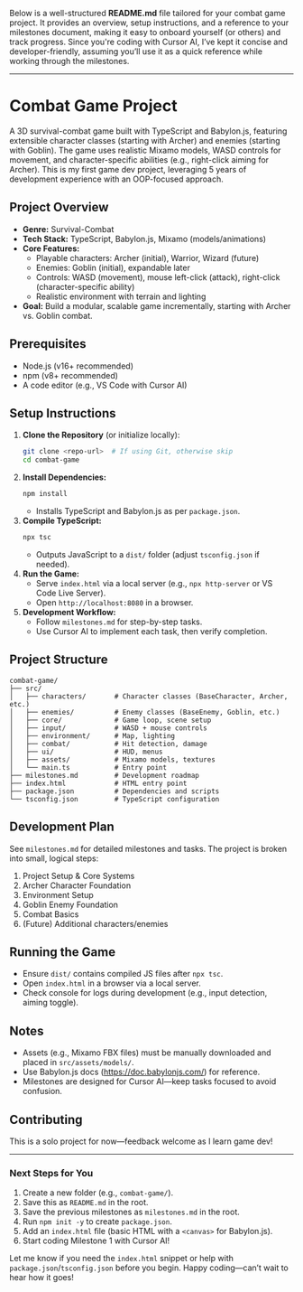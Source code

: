 Below is a well-structured **README.md** file tailored for your combat game project. It provides an overview, setup instructions, and a reference to your milestones document, making it easy to onboard yourself (or others) and track progress. Since you're coding with Cursor AI, I’ve kept it concise and developer-friendly, assuming you’ll use it as a quick reference while working through the milestones.

---

# Combat Game Project

A 3D survival-combat game built with TypeScript and Babylon.js, featuring extensible character classes (starting with Archer) and enemies (starting with Goblin). The game uses realistic Mixamo models, WASD controls for movement, and character-specific abilities (e.g., right-click aiming for Archer). This is my first game dev project, leveraging 5 years of development experience with an OOP-focused approach.

## Project Overview
- **Genre:** Survival-Combat
- **Tech Stack:** TypeScript, Babylon.js, Mixamo (models/animations)
- **Core Features:**
  - Playable characters: Archer (initial), Warrior, Wizard (future)
  - Enemies: Goblin (initial), expandable later
  - Controls: WASD (movement), mouse left-click (attack), right-click (character-specific ability)
  - Realistic environment with terrain and lighting
- **Goal:** Build a modular, scalable game incrementally, starting with Archer vs. Goblin combat.

## Prerequisites
- Node.js (v16+ recommended)
- npm (v8+ recommended)
- A code editor (e.g., VS Code with Cursor AI)

## Setup Instructions
1. **Clone the Repository** (or initialize locally):
   ```bash
   git clone <repo-url>  # If using Git, otherwise skip
   cd combat-game
   ```
2. **Install Dependencies:**
   ```bash
   npm install
   ```
   - Installs TypeScript and Babylon.js as per `package.json`.
3. **Compile TypeScript:**
   ```bash
   npx tsc
   ```
   - Outputs JavaScript to a `dist/` folder (adjust `tsconfig.json` if needed).
4. **Run the Game:**
   - Serve `index.html` via a local server (e.g., `npx http-server` or VS Code Live Server).
   - Open `http://localhost:8080` in a browser.
5. **Development Workflow:**
   - Follow `milestones.md` for step-by-step tasks.
   - Use Cursor AI to implement each task, then verify completion.

## Project Structure
```
combat-game/
├── src/
│   ├── characters/       # Character classes (BaseCharacter, Archer, etc.)
│   ├── enemies/          # Enemy classes (BaseEnemy, Goblin, etc.)
│   ├── core/             # Game loop, scene setup
│   ├── input/            # WASD + mouse controls
│   ├── environment/      # Map, lighting
│   ├── combat/           # Hit detection, damage
│   ├── ui/               # HUD, menus
│   ├── assets/           # Mixamo models, textures
│   └── main.ts           # Entry point
├── milestones.md         # Development roadmap
├── index.html            # HTML entry point
├── package.json          # Dependencies and scripts
└── tsconfig.json         # TypeScript configuration
```

## Development Plan
See `milestones.md` for detailed milestones and tasks. The project is broken into small, logical steps:
1. Project Setup & Core Systems
2. Archer Character Foundation
3. Environment Setup
4. Goblin Enemy Foundation
5. Combat Basics
6. (Future) Additional characters/enemies

## Running the Game
- Ensure `dist/` contains compiled JS files after `npx tsc`.
- Open `index.html` in a browser via a local server.
- Check console for logs during development (e.g., input detection, aiming toggle).

## Notes
- Assets (e.g., Mixamo FBX files) must be manually downloaded and placed in `src/assets/models/`.
- Use Babylon.js docs (https://doc.babylonjs.com/) for reference.
- Milestones are designed for Cursor AI—keep tasks focused to avoid confusion.

## Contributing
This is a solo project for now—feedback welcome as I learn game dev!

---

### Next Steps for You
1. Create a new folder (e.g., `combat-game/`).
2. Save this as `README.md` in the root.
3. Save the previous milestones as `milestones.md` in the root.
4. Run `npm init -y` to create `package.json`.
5. Add an `index.html` file (basic HTML with a `<canvas>` for Babylon.js).
6. Start coding Milestone 1 with Cursor AI!

Let me know if you need the `index.html` snippet or help with `package.json`/`tsconfig.json` before you begin. Happy coding—can’t wait to hear how it goes!